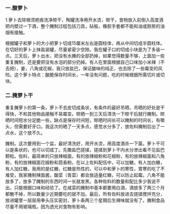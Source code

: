 ### 一.酸萝卜

1.萝卜去除根须疤痕洗净晾干，陶罐洗净用开水烫，晾干，食物放入前倒入高度酒把内壁过一下酒，整个腌制过程包括刀具，砧板，橡胶手套都不能和油或厨房的油烟有接触。

根据罐子和萝卜的大小把萝卜切成15厘米左右是圆柱体，再从中间切成半圆柱体。在切好的萝卜上抹盐装罐，尽量紧密少空隙。我在罐子口的切成小块是为了多装一点。三天后，萝卜出水，把没有水腌的全部扔掉，如果觉得数量不够，上面加一些重复腌制，还是要把没有水泡的部分扔掉。有人在里面根据自己口味加小米辣（不去把），姜，八角或花椒，我只放盐巴，保证酸味的纯正，也去除了一些霉变的风险。这个萝卜特点：酸脆保存时间长，一年没有问题，吃的时候根据所需切片或切块。

### 二.腌萝卜干

重复腌萝卜的第一条，萝卜不去皮切成条状，有条件的最好吊晒，吊晒的好处是干得快，不和其他物品接触不易霉变。晾晒一到三天后清洗一下晾干后就行腌制。晾晒时间短水分足脆一些，缺点是保存时间短，晾晒时间长可以腌制的时间长，有嚼头，但需要好牙口。我这次的晒了一天多点，感觉水分多了，放佐料腌制后出了一点水，这个放不久。

腌制。这次要用到一个盆，最好清洗好，用开水烫，用高度酒杀一下菌。萝卜干可以是条状的，也可以切成丁。先撒盐巴搓揉，搓揉到萝卜干内水分渗出看不见盐巴颗粒。佐料，最简单的只放辣椒面，有的放辣椒粉和花椒粉，有的放辣椒面和八角粉，有的放辣椒面花椒粉和茴香粉。在以上佐料配伍中，可以加糖，有人加白糖，有人加红糖，我用的是红糖，红糖是热性的，可以中和萝卜的寒性，胃寒的吃了不难受，我家腌制辣面酱，酸菜（青菜）都会放适量红糖，可以防止起霉。八角不能放多了，放多了腌制的东西时间一长就发黑。各种佐料的数量和配比多少我说不出，只能根据口味和经验了。在咸菜的腌制中基本都要用白酒，酒放多了两三个月都散不掉，所以数量少近期要吃的就不加。最后，所有佐料放进去搓揉搅拌充分，放进罐里一层层用拳头压实密封，萝卜条两三个星期后生辣味就没有了。腌制食品尽量不用玻璃瓶，因为透光对食物有影响。